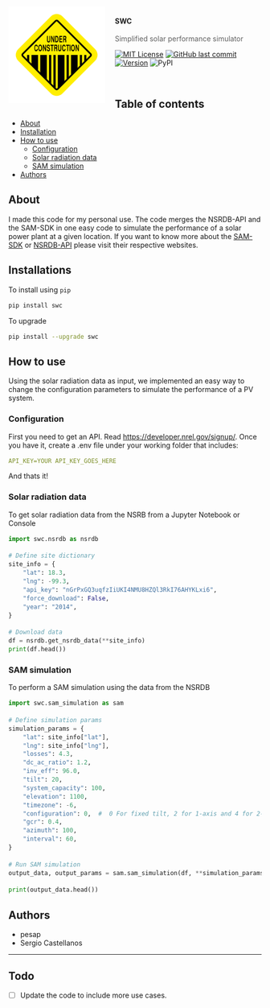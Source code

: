 <img src="./docs/logo.png" alt="SWC" align="left" width="192px" height="192px"/>
<img align="left" width="0" height="192px" hspace="10"/>

#### SWC 
> Simplified solar performance simulator

[![MIT License](https://img.shields.io/badge/license-MIT-007EC7.svg?style=flat-square)](/LICENSE) [![GitHub last commit](https://img.shields.io/github/last-commit/google/skia.svg?style=flat-square)](https://github.com/pesap/swc) [![Version](https://img.shields.io/github/v/tag/pesap/swc?style=flat-square)](https://img.shields.io/github/v/tag/pesap/swc?style=flat-square) ![PyPI](https://img.shields.io/pypi/v/swc?style=flat-square)

<br/>


## Table of contents
* [About](#about)
* [Installation](#installation)
* [How to use](#howtouse)
    * [Configuration](#configuration)
    * [Solar radiation data](#solarradiationdata)
    * [SAM simulation](#samsimulation)
* [Authors](#authors)

## About

I made this code for my personal use. The code merges the NSRDB-API and the SAM-SDK in one easy code to simulate the performance
of a solar power plant at a given location. If you want to know more about the [SAM-SDK](https://sam.nrel.gov/sdk) or [NSRDB-API](https://nsrdb.nrel.gov/api-instructions) please visit their respective websites.


## Installations

To install using `pip`

```bash
pip install swc
```

To upgrade

```bash
pip install --upgrade swc
```

## How to use
Using the solar radiation data as input, we implemented an easy way to change the configuration parameters to simulate the performance of a PV system.


### Configuration

First you need to get an API. Read https://developer.nrel.gov/signup/. Once you have it, create a .env file under your working folder that includes:

```yaml
API_KEY=YOUR API_KEY_GOES_HERE
```

And thats it!

### Solar radiation data

To get solar radiation data from the NSRB from a Jupyter Notebook or Console

```python
import swc.nsrdb as nsrdb

# Define site dictionary
site_info = {
    "lat": 18.3,
    "lng": -99.3,
    "api_key": "nGrPxGQ3uqfzIiUKI4NMU8HZQl3RkI76AHYKLxi6",
    "force_download": False,
    "year": "2014",
}

# Download data
df = nsrdb.get_nsrdb_data(**site_info)
print(df.head())
```

### SAM simulation

To perform a SAM simulation using the data from the NSRDB

```python
import swc.sam_simulation as sam

# Define simulation params
simulation_params = {
    "lat": site_info["lat"],
    "lng": site_info["lng"],
    "losses": 4.3,
    "dc_ac_ratio": 1.2,
    "inv_eff": 96.0,
    "tilt": 20,
    "system_capacity": 100,
    "elevation": 1100,
    "timezone": -6,
    "configuration": 0,  #  0 For fixed tilt, 2 for 1-axis and 4 for 2-axis
    "gcr": 0.4,
    "azimuth": 100,
    "interval": 60,
}

# Run SAM simulation
output_data, output_params = sam.sam_simulation(df, **simulation_params)

print(output_data.head())
```


## Authors
* pesap
* Sergio Castellanos

---

## Todo

- [ ] Update the code to include more use cases.

